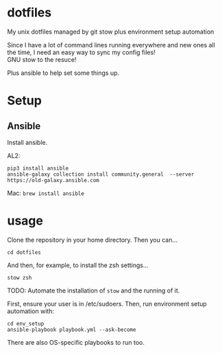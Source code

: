 # dotfiles
My unix dotfiles managed by git stow plus environment setup automation

Since I have a lot of command lines running everywhere and new ones all the time, I need an easy way to sync my config files!  
GNU stow to the resuce!

Plus ansible to help set some things up.

# Setup

## Ansible

Install ansible.

AL2:

```
pip3 install ansible
ansible-galaxy collection install community.general  --server https://old-galaxy.ansible.com
```


Mac: `brew install ansible`

# usage

Clone the repository in your home directory. Then you can...

```
cd dotfiles
```

And then, for example, to install the zsh settings...

```
stow zsh
```

TODO: Automate the installation of `stow` and the running of it.

First, ensure your user is in /etc/sudoers. Then, run environment setup automation with:

```
cd env_setup
ansible-playbook playbook.yml --ask-become
```

There are also OS-specific playbooks to run too.
